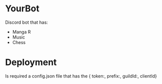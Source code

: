 # YourBot
Discord bot that has:
- Manga R
- Music
- Chess
# Deployment
Is required a config.json file that has the { token:, prefix:, guildId:, clientId}


